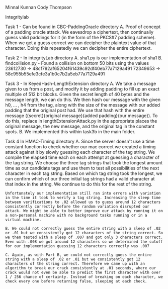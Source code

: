 Minnal Kunnan
Cody Thompson

Integritylab


Task 1 - Can be found in CBC-PaddingOracle directory
	A. Proof of concept of a padding oracle attack. We eavesdrop a ciphertext, then continually guess valid paddings for it (in the form of the PKCS#7 padding scheme). When we get a guess correct we can decipher the plaintext value of that character. Doing this repeatedly we can decipher the entire ciphertext.

Task 2 - In integrityLab directory
	A. sha1.py is our implementation of sha1
	B. findcollision.py - Found a collision on bottom 50 bits using the values
	23612730 -> 48cf792af65204f61439c92df40eb77a7129a491
	72349653 -> 58c955b55efe3cfe3a1b0c7b2a5eb77a7129a491

Task 3 - In KeyedHash-LengthExtension directory
	A. We take a message given to us from a post, and modify it by adding padding to fill up an exact multiple of 512 bit blocks. Given the secret length of 40 bytes and the message length, we can do this. We then hash our message with the given h0, ... , h4 from the tag, along with the size of the message with our added padding that the original post had. We use that hash with the entire message ({secret}{original message}{added padding}{our message}). To do this, replace in lengthExtensionAttack.py in the appropriate places the original message, the new message, and the original tag in the constant spots.
	B. We implemented this within task3b in the main folder.

Task 4 In HMAC-Timing directory
	A. Since the server doesn't use a time constant function to check whether our mac correct we created a timing attack against it by slowly guessing each character of the tag string. We compile the elapsed time each on each attempt at guessing a character of the tag string. We choose the three tag strings that took the longest amount time as our candidate tags and use them to test all possibilities of the next character in each tag string. Based on which tag string took the longest, we can confirm which of our three initial tag strings had a valid character at that index in the string. We continue to do this for the rest of the string. 

	Unfortunately our implementation still ran into errors with variation in the time it took to verify a tag string. Increasing the sleep time between verifications to .02 allowed us to guess around 12 characters consistently correctly before the random variation disrupted our attack. We might be able to better improve our attack by running it on a non-personal machine with no background tasks running or in a virtual machine.

	B. We could not correctly guess the entire string with a sleep of .02 or .01 but we consistently got 12 characters of the string correct. So we then tested with a sleep of .007 and got only 3 characters correct. Even with .008 we got around 12 characters so we determined the cutoff for our implementation guessing 12 characters correctly was .007
	
	C. Again, as with Part B, we could not correctly guess the entire string with a sleep of .02 or .01 but we consistently got 12 characters of the string correct. Therefore we came up with an algorithm to break our crack consistently at .01 seconds, where our crack would not even be able to predict the first character with over 1 / 256 chance of certainty. Instead of breaking on each character, we check every one before returning false, sleeping at each check.
